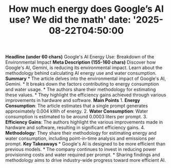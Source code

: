 ﻿---
title: "How much energy does Google’s AI use? We did the math'
date: '2025-08-22T04:50:00"
category: "Markets"
summary: ""
slug: "how much energy does googles ai use we did the math"
source_urls:
  - "https://cloud.google.com/blog/products/infrastructure/measuring-the-environmental-impact-of-ai-inference/"
seo:
  title: "How much energy does Google’s AI use? We did the math | Hash n Hedge'
  description: '"
  keywords: ["news", "markets", "brief"]
---
**Headline (under 60 chars)** Google's AI Energy Use: Breakdown of the Environmental Impact  **Meta Description (155-160 chars)** Discover how Google's AI, Gemini, is reducing its environmental impact. Learn about the methodology behind calculating AI energy use and water consumption.  **Summary**  * The article delves into the environmental impact of Google's AI, Gemini. * It breaks down the factors contributing to energy consumption and water usage. * The authors share their methodology for estimating these values. * They highlight the efficiency gains achieved through various improvements in hardware and software.  **Main Points**  1.  **Energy Consumption**: The article estimates that a single prompt generates approximately 0.004 kWh of energy. 2.  **Water Consumption**: Water consumption is estimated to be around 0.0003 liters per prompt. 3.  **Efficiency Gains**: The authors highlight the various improvements made in hardware and software, resulting in significant efficiency gains. 4.  **Methodology**: They share their methodology for estimating energy and water consumption, including point-in-time analysis and emissions per prompt.  **Key Takeaways**  * Google's AI is designed to be more efficient than previous models. * The company continues to invest in reducing power provisioning costs and water required per prompt. * Sharing findings and methodology aims to drive industry-wide progress toward more efficient AI. 
